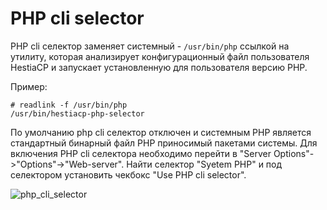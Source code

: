 # PHP cli selector

PHP cli селектор заменяет системный - `/usr/bin/php` ссылкой на утилиту, которая анализирует конфигурационный файл пользователя HestiaCP и запускает установленную для пользователя версию PHP.

Пример:

```
# readlink -f /usr/bin/php
/usr/bin/hestiacp-php-selector
```
По умолчанию php cli селектор отключен и системным PHP является стандартный бинарный файл PHP приносимый пакетами системы.
Для включения PHP cli селектора необходимо перейти в "Server Options"->"Options"->"Web-server".
Найти селектор "Syetem PHP" и под селектором установить чекбокс "Use PHP cli selector".

![php_cli_selector](/images/php_cli_selector.png)
